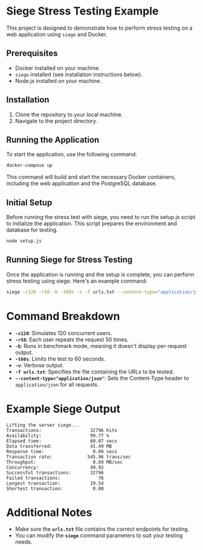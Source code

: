 # Siege Stress Testing Example

This project is designed to demonstrate how to perform stress testing on a web application using `siege` and Docker. 

## Prerequisites

- Docker installed on your machine.
- `siege` installed (see installation instructions below).
- Node.js installed on your machine.

## Installation

1. Clone the repository to your local machine.
2. Navigate to the project directory.

## Running the Application

To start the application, use the following command:

```bash
docker-compose up
```
This command will build and start the necessary Docker containers, including the web application and the PostgreSQL database.

## Initial Setup

Before running the stress test with siege, you need to run the setup.js script to initialize the application. This script prepares the environment and database for testing.

```bash
node setup.js
```

## Running Siege for Stress Testing

Once the application is running and the setup is complete, you can perform stress testing using siege. Here's an example command:

```bash
siege -c120 -r50 -b -t60s -v -f urls.txt --content-type="application/json"
```

# Command Breakdown

- **`-c120`**: Simulates 120 concurrent users.
- **`-r50`**: Each user repeats the request 50 times.
- **`-b`**: Runs in benchmark mode, meaning it doesn't display per-request output.
- **`-t60s`**: Limits the test to 60 seconds.
- **`-v`**: Verbose output.
- **`-f urls.txt`**: Specifies the file containing the URLs to be tested.
- **`--content-type="application/json"`**: Sets the Content-Type header to `application/json` for all requests.

# Example Siege Output

```
Lifting the server siege...
Transactions:                  32796 hits
Availability:                  99.77 %
Elapsed time:                  60.07 secs
Data transferred:              41.49 MB
Response time:                  0.09 secs
Transaction rate:             545.96 trans/sec
Throughput:                     0.69 MB/sec
Concurrency:                   49.92
Successful transactions:       32796
Failed transactions:              76
Longest transaction:           19.54
Shortest transaction:           0.00
```

# Additional Notes

- Make sure the **`urls.txt`** file contains the correct endpoints for testing.
- You can modify the **`siege`** command parameters to suit your testing needs.


